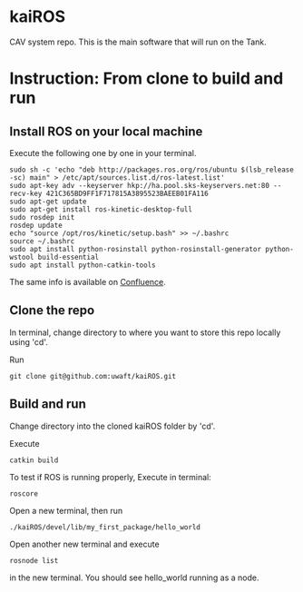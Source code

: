 # kaiROS
CAV system repo. This is the main software that will run on the Tank.




# Instruction: From clone to build and run
## Install ROS on your local machine
Execute the following one by one in your terminal.


    sudo sh -c 'echo "deb http://packages.ros.org/ros/ubuntu $(lsb_release -sc) main" > /etc/apt/sources.list.d/ros-latest.list'
    sudo apt-key adv --keyserver hkp://ha.pool.sks-keyservers.net:80 --recv-key 421C365BD9FF1F717815A3895523BAEEB01FA116
    sudo apt-get update
    sudo apt-get install ros-kinetic-desktop-full
    sudo rosdep init
    rosdep update
    echo "source /opt/ros/kinetic/setup.bash" >> ~/.bashrc
    source ~/.bashrc
    sudo apt install python-rosinstall python-rosinstall-generator python-wstool build-essential
    sudo apt install python-catkin-tools

The same info is available on [Confluence](https://wiki.uwaterloo.ca/display/UWAFT/Intro+to+ROS).

## Clone the repo
In terminal, change directory to where you want to store this repo locally using 'cd'.

Run

    git clone git@github.com:uwaft/kaiROS.git

## Build and run
Change directory into the cloned kaiROS folder by 'cd'.

Execute 

    catkin build

To test if ROS is running properly, Execute in terminal:

    roscore

Open a new terminal, then run

    ./kaiROS/devel/lib/my_first_package/hello_world
    

Open another new terminal and execute

    rosnode list

in the new terminal. You should see hello_world running as a node.